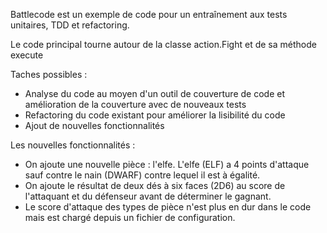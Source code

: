 Battlecode est un exemple de code pour un entraînement aux tests unitaires, TDD et refactoring.

Le code principal tourne autour de la classe action.Fight et de sa méthode execute

Taches possibles :
* Analyse du code au moyen d'un outil de couverture de code et amélioration de la couverture avec de nouveaux tests  
* Refactoring du code existant pour améliorer la lisibilité du code
* Ajout de nouvelles fonctionnalités

Les nouvelles fonctionnalités :

* On ajoute une nouvelle pièce : l'elfe. L'elfe (ELF) a 4 points d'attaque sauf contre le nain (DWARF) contre lequel il est à égalité.
* On ajoute le résultat de deux dés à six faces (2D6) au score de l'attaquant et du défenseur avant de déterminer le gagnant.
* Le score d'attaque des types de pièce n'est plus en dur dans le code mais est chargé depuis un fichier de configuration.
